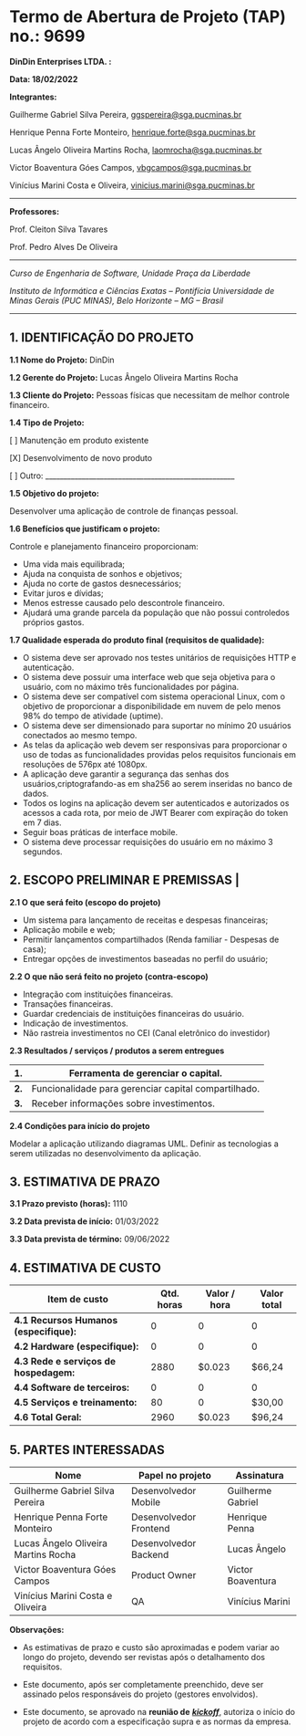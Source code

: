 # Termo de Abertura de Projeto (TAP) no.: 9699

**DinDin Enterprises LTDA. :**

**Data: 18/02/2022**

**Integrantes:**

Guilherme Gabriel Silva Pereira, ggspereira@sga.pucminas.br

Henrique Penna Forte Monteiro, henrique.forte@sga.pucminas.br

Lucas Ângelo Oliveira Martins Rocha, laomrocha@sga.pucminas.br

Victor Boaventura Góes Campos, vbgcampos@sga.pucminas.br

Vinícius Marini Costa e Oliveira, vinicius.marini@sga.pucminas.br

---

**Professores:**

Prof. Cleiton Silva Tavares

Prof. Pedro Alves De Oliveira

---

_Curso de Engenharia de Software, Unidade Praça da Liberdade_

_Instituto de Informática e Ciências Exatas – Pontifícia Universidade de Minas Gerais (PUC MINAS), Belo Horizonte – MG – Brasil_

---

## 1. IDENTIFICAÇÃO DO PROJETO

**1.1 Nome do Projeto:** DinDin

**1.2 Gerente do Projeto:** Lucas Ângelo Oliveira Martins Rocha

**1.3 Cliente do Projeto:** Pessoas físicas que necessitam de melhor controle financeiro.

**1.4 Tipo de Projeto:**

[ ] Manutenção em produto existente

[X] Desenvolvimento de novo produto

[ ] Outro: \_\_\_\_\_\_\_\_\_\_\_\_\_\_\_\_\_\_\_\_\_\_\_\_\_\_\_\_\_\_\_\_\_\_\_\_\_\_\_\_\_\_\_\_\_\_\_\_\_\_\_\_

**1.5 Objetivo do projeto:**

Desenvolver uma aplicação de controle de finanças pessoal.

**1.6 Benefícios que justificam o projeto:**

Controle e planejamento financeiro proporcionam:
- Uma vida mais equilibrada;
- Ajuda na conquista de sonhos e objetivos;
- Ajuda no corte de gastos desnecessários;
- Evitar juros e dívidas;
- Menos estresse causado pelo descontrole financeiro.
- Ajudará uma grande parcela da população que não possui controledos próprios gastos.

**1.7 Qualidade esperada do produto final (requisitos de qualidade):**

- O sistema deve ser aprovado nos testes unitários de requisições HTTP e autenticação.
- O sistema deve possuir uma interface web que seja objetiva para o usuário, com no máximo três funcionalidades por página.
- O sistema deve ser compatível com sistema operacional Linux, com o objetivo de proporcionar a disponibilidade em nuvem de pelo menos 98% do
tempo de atividade (uptime).
- O sistema deve ser dimensionado para suportar no mínimo 20 usuários conectados ao mesmo tempo.
- As telas da aplicação web devem ser responsivas para proporcionar o uso de todas as funcionalidades providas pelos requisitos funcionais em resoluções
de 576px até 1080px.
- A aplicação deve garantir a segurança das senhas dos usuários,criptografando-as em sha256 ao serem inseridas no banco de dados.
- Todos os logins na aplicação devem ser autenticados e autorizados os acessos a cada rota, por meio de JWT Bearer com expiração do token em 7 dias.
- Seguir boas práticas de interface mobile.
- O sistema deve processar requisições do usuário em no máximo 3 segundos.

## **2. ESCOPO PRELIMINAR E PREMISSAS** |

**2.1 O que será feito (escopo do projeto)**

- Um sistema para lançamento de receitas e despesas financeiras;
- Aplicação mobile e web;
- Permitir lançamentos compartilhados (Renda familiar - Despesas de casa);
- Entregar opções de investimentos baseadas no perfil do usuário;

**2.2 O que não será feito no projeto (contra-escopo)**

- Integração com instituições financeiras.
- Transações financeiras.
- Guardar credenciais de instituições financeiras do usuário.
- Indicação de investimentos.
- Não rastreia investimentos no CEI (Canal eletrônico do investidor)

**2.3 Resultados / serviços / produtos a serem entregues**

| **1.** |  Ferramenta de gerenciar o capital. |
| --- | --- |
| **2.** | Funcionalidade para gerenciar capital compartilhado. |
| **3.** | Receber informações sobre investimentos. |

**2.4 Condições para início do projeto**

Modelar a aplicação utilizando diagramas UML.
Definir as tecnologias a serem utilizadas no desenvolvimento da aplicação.


## 3. ESTIMATIVA DE PRAZO


**3.1 Prazo previsto (horas):** 1110

**3.2 Data prevista de início:** 01/03/2022

**3.3 Data prevista de término:** 09/06/2022

## 4. ESTIMATIVA DE CUSTO

| Item de custo | Qtd. horas | Valor / hora  | Valor total |
| --- | --- | --- | --- |
| **4.1 Recursos Humanos** **(especifique):** | 0 | 0 | 0 | 0
| **4.2 Hardware (especifique):** | 0 | 0 | 0 | 0
| **4.3 Rede e serviços de hospedagem:** | 2880 | $0.023 | $66,24 |
| **4.4 Software de terceiros:** | 0 | 0 | 0 |
| **4.5 Serviços e treinamento:** | 80 | 0 | $30,00 |
| **4.6 Total Geral:** | 2960 | $0.023 | $96,24 |

## 5. PARTES INTERESSADAS

| Nome | Papel no projeto | Assinatura |
| --- | --- | --- |
| Guilherme Gabriel Silva Pereira | Desenvolvedor Mobile | Guilherme Gabriel |
| Henrique Penna Forte Monteiro | Desenvolvedor Frontend | Henrique Penna |
| Lucas Ângelo Oliveira Martins Rocha | Desenvolvedor Backend | Lucas Ângelo |
| Victor Boaventura Góes Campos | Product Owner | Victor Boaventura |
| Vinícius Marini Costa e Oliveira | QA | Vinícius Marini |

**Observações:**

- As estimativas de prazo e custo são aproximadas e podem variar ao longo do projeto, devendo ser revistas após o detalhamento dos requisitos.

- Este documento, após ser completamente preenchido, deve ser assinado pelos responsáveis do projeto (gestores envolvidos).

- Este documento, se aprovado na **reunião de** _**[kickoff](../Atas/ATA-2022-02-10.md)**_, autoriza o início do projeto de acordo com a especificação supra e as normas da empresa.

